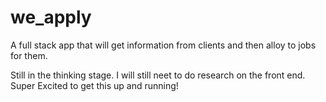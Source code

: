 # we_apply

A full stack app that will get information from clients and then alloy to jobs for them. 

Still in the thinking stage.
I will still neet to do research on the front end.
Super Excited to get this up and running!
